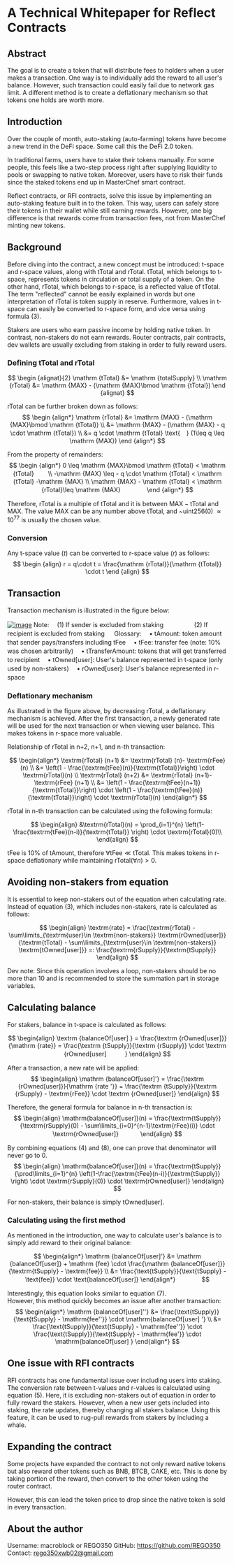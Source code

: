 
  
<style>  
.katex { font-size: 1em !important; }
</style>

# A Technical Whitepaper for Reflect Contracts

## Abstract

The goal is to create a token that will distribute fees to holders when a user makes a transaction. One way is to individually add the reward to all user's balance. However, such transaction could easily fail due to network gas limit. A different method is to create a deflationary mechanism so that tokens one holds are worth more. 

## Introduction 

Over the couple of month, auto-staking (auto-farming) tokens have become a new trend in the DeFi space. Some call this the DeFi 2.0 token. 

In traditional farms, users have to stake their tokens manually. For some people, this feels like a two-step process right after supplying liquidity to pools or swapping to native token. Moreover, users have to risk their funds since the staked tokens end up in MasterChef smart contract. 

Reflect contracts, or RFI contracts, solve this issue by implementing an auto-staking feature built in to the token. This way, users can safely store their tokens in their wallet while still earning rewards. However, one big difference is that rewards come from transaction fees, not from MasterChef minting new tokens. 

## Background 

Before diving into the contract, a new concept must be introduced: t-space and r-space values, along with tTotal and rTotal. tTotal, which belongs to t-space, represents tokens in circulation or total supply of a token. On the other hand, rTotal, which belongs to r-space, is a reflected value of tTotal. The term "reflected" cannot be easily explained in words but one interpretation of rTotal is token supply in reserve. Furthermore, values in t-space can easily be converted to r-space form, and vice versa using formula (3). 

Stakers are users who earn passive income by holding native token. In contrast, non-stakers do not earn rewards. Router contracts, pair contracts, dev wallets are usually excluding from staking in order to fully reward users. 

### Defining tTotal and rTotal

$$
\begin {alignat}{2}
\mathrm {tTotal} &= \mathrm {totalSupply} \\
\mathrm {rTotal} &= \mathrm {MAX} - (\mathrm {MAX}\bmod \mathrm {tTotal})
\end {alignat}
$$

$\mathrm {rTotal}$ can be further broken down as follows: 
$$
\begin {align*}
\mathrm {rTotal} &= \mathrm {MAX} - (\mathrm {MAX}\bmod \mathrm {tTotal}) \\
&= \mathrm {MAX} - (\mathrm {MAX} - q \cdot \mathrm {tTotal}) \\
&= q \cdot \mathrm {tTotal} \text{　}  (1\leq q \leq \mathrm {MAX})
\end {align*}
$$

From the property of remainders: 
$$
\begin {align*}
0 \leq \mathrm {MAX}\bmod \mathrm {tTotal} < \mathrm {tTotal} 　　\\
-\mathrm {MAX} \leq - q \cdot \mathrm {tTotal} < \mathrm {tTotal} -\mathrm {MAX} \\
\mathrm {MAX} - \mathrm {tTotal} < \mathrm {rTotal}\leq \mathrm {MAX}　　　　 
\end {align*}
$$

Therefore, $\mathrm {rTotal}$ is a multiple of $\mathrm {tTotal}$ and it is between  $\mathrm {MAX} - \mathrm {tTotal}$ and  $\mathrm {MAX}$. The value $\mathrm {MAX}$ can be any number above $\mathrm {tTotal}$, and ~uint256(0) $\approx 10^{77}$ is usually the chosen value. 

### Conversion

Any t-space value ($t$) can be converted to r-space value ($r$) as follows:
$$
\begin {align}
r = q\cdot t = \frac{\mathrm {rTotal}}{\mathrm {tTotal}} \cdot t
\end {align}
$$


## Transaction

Transaction mechanism is illustrated in the figure below: 

[![image](https://www.linkpicture.com/q/Screen-Shot-2021-08-02-at-11.40.46.png)](https://www.linkpicture.com/view.php?img=LPic61075f154e16f2017733822)
Note: 
　(1) If sender is excluded from staking　　　　　(2) If recipient is excluded from staking 　
Glossary: 
　• tAmount: token amount that sender pays/transfers including tFee 
　• tFee: transfer fee (note: 10% was chosen arbitrarily) 
　• tTransferAmount: tokens that will get transferred to recipient 
　• tOwned[user]: User's balance represented in t-space (only used by non-stakers)
　• rOwned[user]: User's balance represented in r-space 
　
### Deflationary mechanism 

As illustrated in the figure above, by decreasing rTotal, a deflationary mechanism is achieved. After the first transaction, a newly generated rate will be used for the next transaction or when viewing user balance. This makes tokens in r-space more valuable. 

Relationship of $\textrm{rTotal}$ in n+2, n+1, and n-th transaction: 

$$
\begin{align*}
\textrm{rTotal} (n+1) &= \textrm{rTotal} (n)- \textrm{rFee} (n) \\
&= \left(1 - \frac{\textrm{tFee}(n)}{\textrm{tTotal}}\right) \cdot \textrm{rTotal}(n) \\
\textrm{rTotal} (n+2) &= \textrm{rTotal} (n+1)- \textrm{rFee} (n+1) \\
&= \left(1 - \frac{\textrm{tFee}(n+1)} {\textrm{tTotal}}\right) \cdot \left(1 - \frac{\textrm{tFee}(n)}{\textrm{tTotal}}\right) \cdot \textrm{rTotal}(n)
\end{align*}
$$

$\textrm{rTotal}$ in n-th transaction can be calculated using the following formula:

$$
\begin{align}
&\textrm{rTotal}(n) = \prod_{i=1}^{n} \left(1- \frac{\textrm{tFee}(n-i)}{\textrm{tTotal}} \right) \cdot \textrm{rTotal}(0)\\
\end{align}
$$

$\textrm{tFee}$ is 10% of $\textrm{tAmount}$, therefore $\forall \textrm{tFee} \ll \textrm{tTotal}$. This makes tokens in r-space deflationary while maintaining $\textrm{rTotal}(\forall n) > 0$. 


## Avoiding non-stakers from equation

It is essential to keep non-stakers out of the equation when calculating rate. Instead of equation (3), which includes non-stakers, rate is calculated as follows: 

$$
\begin{align}
\textrm{rate} = \frac{\textrm{rTotal} - \sum\limits_{\textrm{user}\in \textrm{non-stakers}} \textrm{rOwned[user]}}{\textrm{tTotal} - \sum\limits_{\textrm{user}\in \textrm{non-stakers}} \textrm{tOwned[user]}} =: \frac{\textrm{rSupply}}{\textrm{tSupply}}
\end{align}
$$

Dev note: Since this operation involves a loop, non-stakers should be no more than 10 and is recommended to store the summation part in storage variables. 

## Calculating balance

For stakers, balance in t-space is calculated as follows:

$$
\begin{align}
\textrm {balanceOf[user] } = \frac{\textrm {rOwned[user]}}{\mathrm {rate}} = \frac{\textrm {tSupply}}{\textrm {rSupply}} \cdot \textrm {rOwned[user]　　　}  
\end{align}
$$

After a transaction, a new rate will be applied: 
$$
\begin{align}
\mathrm {balanceOf[user]'} = \frac{\textrm {rOwned[user]}}{\mathrm {rate '}}  = \frac{\textrm {tSupply}}{\textrm {rSupply} - \textrm{rFee}} \cdot \textrm {rOwned[user]} 
\end{align}
$$

Therefore, the general formula for balance in n-th transaction is:
$$
\begin{align}
\mathrm{balanceOf[user]}(n) = \frac{\textrm{tSupply}}{\textrm{rSupply}(0) - \sum\limits_{i=0}^{n-1}\textrm{rFee}(i)} \cdot \textrm{rOwned[user]}　　 　
\end{align}
$$

By combining equations (4) and (8), one can prove that denominator will never go to 0. 
$$
\begin{align}
\mathrm{balanceOf[user]}(n) = \frac{\textrm{tSupply}}{\prod\limits_{i=1}^{n} \left(1-\frac{\textrm{tFee}(n-i)}{\textrm{tSupply}} \right) \cdot \textrm{rSupply}(0)} \cdot \textrm{rOwned[user]}
\end{align}
$$


For non-stakers, their balance is simply $\textrm{tOwned[user]}$. 

### Calculating using the first method

As mentioned in the introduction, one way to calculate user's balance is to simply add reward to their original balance: 

$$
\begin{align*}
\mathrm {balanceOf[user]'} &= \mathrm {balanceOf[user]} + \mathrm {fee} \cdot \frac{\mathrm {balanceOf[user]}}{\textrm{tSupply} - \textrm{fee}} \\
&=  \frac{\text{tSupply}}{\text{tSupply} - \text{fee}} \cdot \text{balanceOf[user]}
\end{align*}　　　　
$$

Interestingly, this equation looks similar to equation (7).  
However, this method quickly becomes an issue after another transaction: 
$$
\begin{align*}
\mathrm {balanceOf[user]''} &=  \frac{\text{tSupply}}{\text{tSupply} - \mathrm{fee''}} \cdot \mathrm{balanceOf[user] '} \\
&= \frac{\text{tSupply}}{\text{tSupply} - \mathrm{fee''}} \cdot \frac{\text{tSupply}}{\text{tSupply} - \mathrm{fee'}} \cdot \mathrm{balanceOf[user] }
\end{align*}
$$ 


## One issue with RFI contracts

RFI contracts has one fundamental issue over including users into staking. The conversion rate between t-values and r-values is calculated using equation (5). Here, it is excluding non-stakers out of equation in order to fully reward the stakers. However, when a new user gets included into staking, the rate updates, thereby changing all stakers balance. Using this feature, it can be used to rug-pull rewards from stakers by including a whale. 

## Expanding the contract

Some projects have expanded the contract to not only reward native tokens but also reward other tokens such as BNB, BTCB, CAKE, etc. This is done by taking portion of the reward, then convert to the other token using the router contract.

However, this can lead the token price to drop since the native token is sold in every transaction. 

## About the author

Username: macroblock or REGO350
GitHub: https://github.com/REGO350
Contact: rego350xwb02@gmail.com
